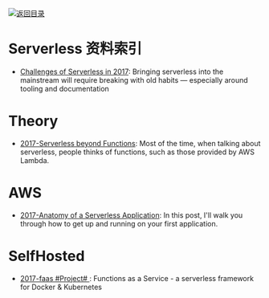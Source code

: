 [![返回目录](https://parg.co/UGo)](https://parg.co/b4z) 
 


 


 


 



# Serverless 资料索引



- [Challenges of Serverless in 2017](https://read.acloud.guru/challenges-of-serverless-in-2017-1086275165ec#.s7q05y9z6): Bringing serverless into the mainstream will require breaking with old habits — especially around tooling and documentation


# Theory

- [2017-Serverless beyond Functions](https://medium.com/cloud-academy-inc/serverless-beyond-functions-cd81ee4c6b8d): Most of the time, when talking about serverless, people thinks of functions, such as those provided by AWS Lambda.


# AWS



- [2017-Anatomy of a Serverless Application](https://serverless.com/blog/anatomy-of-a-serverless-app/): In this post, I'll walk you through how to get up and running on your first application.


# SelfHosted

- [2017-faas #Project# ](https://github.com/alexellis/faas): Functions as a Service - a serverless framework for Docker & Kubernetes